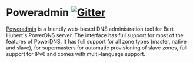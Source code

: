 # Poweradmin [![Gitter](https://img.shields.io/gitter/room/poweradmin/poweradmin?label=Join%20the%20Poweradmin%20Chat&style=flat-square)](https://gitter.im/poweradmin)

[Poweradmin](http://www.poweradmin.org/) is a friendly web-based DNS administration tool for Bert Hubert's PowerDNS server. The interface has full support for most of the features of PowerDNS. It has full support for all zone types (master,  native and  slave), for  supermasters for automatic provisioning of slave zones, full support for IPv6 and comes with multi-language support.
